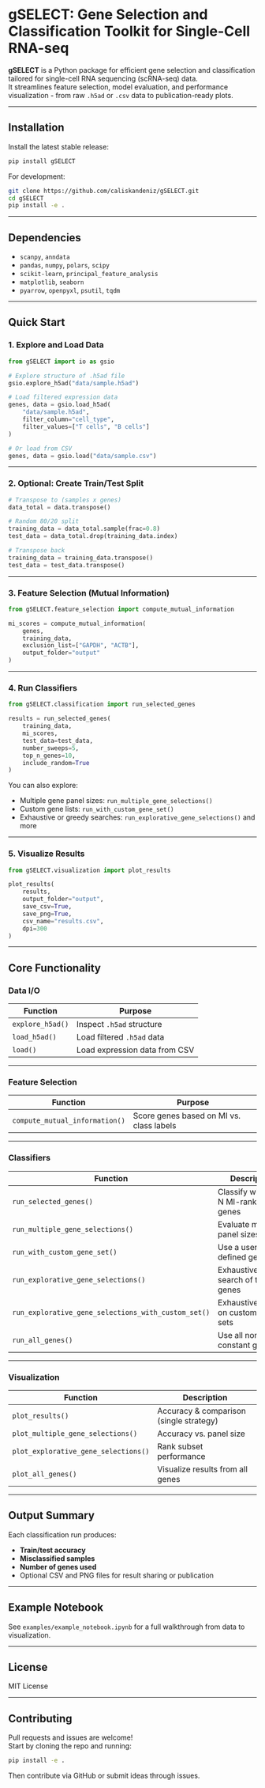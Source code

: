 # gSELECT: Gene Selection and Classification Toolkit for Single-Cell RNA-seq

**gSELECT** is a Python package for efficient gene selection and classification tailored for single-cell RNA sequencing (scRNA-seq) data.  
It streamlines feature selection, model evaluation, and performance visualization - from raw `.h5ad` or `.csv` data to publication-ready plots.

---

## Installation

Install the latest stable release:

```bash
pip install gSELECT
```

For development:

```bash
git clone https://github.com/caliskandeniz/gSELECT.git
cd gSELECT
pip install -e .
```

---

## Dependencies

- `scanpy`, `anndata`
- `pandas`, `numpy`, `polars`, `scipy`
- `scikit-learn`, `principal_feature_analysis`
- `matplotlib`, `seaborn`
- `pyarrow`, `openpyxl`, `psutil`, `tqdm`

---

## Quick Start

### 1. **Explore and Load Data**

```python
from gSELECT import io as gsio

# Explore structure of .h5ad file
gsio.explore_h5ad("data/sample.h5ad")

# Load filtered expression data
genes, data = gsio.load_h5ad(
    "data/sample.h5ad",
    filter_column="cell_type",
    filter_values=["T cells", "B cells"]
)

# Or load from CSV
genes, data = gsio.load("data/sample.csv")
```

---

### 2. **Optional: Create Train/Test Split**

```python
# Transpose to (samples x genes)
data_total = data.transpose()

# Random 80/20 split
training_data = data_total.sample(frac=0.8)
test_data = data_total.drop(training_data.index)

# Transpose back
training_data = training_data.transpose()
test_data = test_data.transpose()
```

---

### 3. **Feature Selection (Mutual Information)**

```python
from gSELECT.feature_selection import compute_mutual_information

mi_scores = compute_mutual_information(
    genes,
    training_data,
    exclusion_list=["GAPDH", "ACTB"],
    output_folder="output"
)
```

---

### 4. **Run Classifiers**

```python
from gSELECT.classification import run_selected_genes

results = run_selected_genes(
    training_data,
    mi_scores,
    test_data=test_data,
    number_sweeps=5,
    top_n_genes=10,
    include_random=True
)
```

You can also explore:
- Multiple gene panel sizes: `run_multiple_gene_selections()`
- Custom gene lists: `run_with_custom_gene_set()`
- Exhaustive or greedy searches: `run_explorative_gene_selections()` and more

---

### 5. **Visualize Results**

```python
from gSELECT.visualization import plot_results

plot_results(
    results,
    output_folder="output",
    save_csv=True,
    save_png=True,
    csv_name="results.csv",
    dpi=300
)
```

---

## Core Functionality

### Data I/O

| Function | Purpose |
|---------|---------|
| `explore_h5ad()` | Inspect `.h5ad` structure |
| `load_h5ad()` | Load filtered `.h5ad` data |
| `load()` | Load expression data from CSV |

---

### Feature Selection

| Function | Purpose |
|---------|---------|
| `compute_mutual_information()` | Score genes based on MI vs. class labels |

---

### Classifiers

| Function | Description |
|----------|-------------|
| `run_selected_genes()` | Classify with top N MI-ranked genes |
| `run_multiple_gene_selections()` | Evaluate multiple panel sizes |
| `run_with_custom_gene_set()` | Use a user-defined gene list |
| `run_explorative_gene_selections()` | Exhaustive/greedy search of top N genes |
| `run_explorative_gene_selections_with_custom_set()` | Exhaustive search on custom gene sets |
| `run_all_genes()` | Use all non-constant genes |

---

### Visualization

| Function | Description |
|----------|-------------|
| `plot_results()` | Accuracy & comparison (single strategy) |
| `plot_multiple_gene_selections()` | Accuracy vs. panel size |
| `plot_explorative_gene_selections()` | Rank subset performance |
| `plot_all_genes()` | Visualize results from all genes |

---

## Output Summary

Each classification run produces:
- **Train/test accuracy**
- **Misclassified samples**
- **Number of genes used**
- Optional CSV and PNG files for result sharing or publication

---

## Example Notebook

See `examples/example_notebook.ipynb` for a full walkthrough from data to visualization.

---

## License

MIT License

---

## Contributing

Pull requests and issues are welcome!  
Start by cloning the repo and running:

```bash
pip install -e .
```

Then contribute via GitHub or submit ideas through issues.
